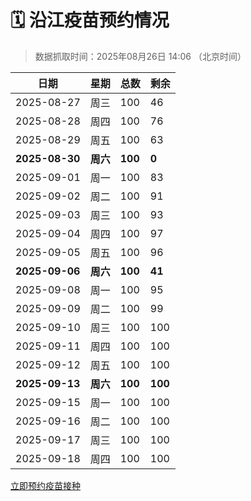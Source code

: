# 🗓️ 沿江疫苗预约情况

> 数据抓取时间：2025年08月26日 14:06 （北京时间）

| 日期 | 星期 | 总数 | 剩余 |
|------|------|------|------|
| 2025-08-27 | 周三 | 100 | 46 |
| 2025-08-28 | 周四 | 100 | 76 |
| 2025-08-29 | 周五 | 100 | 63 |
| **2025-08-30** | **周六** | **100** | **0** |
| 2025-09-01 | 周一 | 100 | 83 |
| 2025-09-02 | 周二 | 100 | 91 |
| 2025-09-03 | 周三 | 100 | 93 |
| 2025-09-04 | 周四 | 100 | 97 |
| 2025-09-05 | 周五 | 100 | 96 |
| **2025-09-06** | **周六** | **100** | **41** |
| 2025-09-08 | 周一 | 100 | 95 |
| 2025-09-09 | 周二 | 100 | 99 |
| 2025-09-10 | 周三 | 100 | 100 |
| 2025-09-11 | 周四 | 100 | 100 |
| 2025-09-12 | 周五 | 100 | 100 |
| **2025-09-13** | **周六** | **100** | **100** |
| 2025-09-15 | 周一 | 100 | 100 |
| 2025-09-16 | 周二 | 100 | 100 |
| 2025-09-17 | 周三 | 100 | 100 |
| 2025-09-18 | 周四 | 100 | 100 |


<div class="button-container">
<a class="btn" href="http://yfzweb.ishequ.net/#/login" target="_blank">立即预约疫苗接种</a>
</div>
